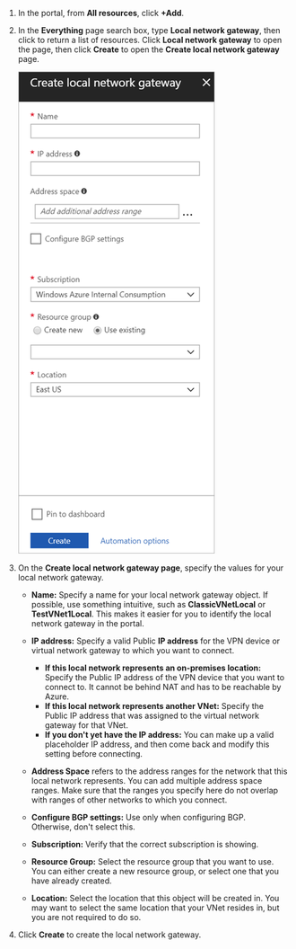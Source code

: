 1. In the portal, from **All resources**, click **+Add**.
2. In the **Everything** page search box, type **Local network gateway**, then click to return a list of resources. Click **Local network gateway** to open the page, then click **Create** to open the **Create local network gateway** page.

   ![create local network gateway](./media/vpn-gateway-add-lng-rm-portal-include/lng.png)
3. On the **Create local network gateway page**, specify the values for your local network gateway.

   - **Name:** Specify a name for your local network gateway object. If possible, use something intuitive, such as **ClassicVNetLocal** or **TestVNet1Local**. This makes it easier for you to identify the local network gateway in the portal.
   - **IP address:** Specify a valid Public **IP address** for the VPN device or virtual network gateway to which you want to connect.

     * **If this local network represents an on-premises location:** Specify the Public IP address of the VPN device that you want to connect to. It cannot be behind NAT and has to be reachable by Azure.
     * **If this local network represents another VNet:** Specify the Public IP address that was assigned to the virtual network gateway for that VNet.
     * **If you don't yet have the IP address:** You can make up a valid placeholder IP address, and then come back and modify this setting before connecting.
   - **Address Space** refers to the address ranges for the network that this local network represents. You can add multiple address space ranges. Make sure that the ranges you specify here do not overlap with ranges of other networks to which you connect.
   - **Configure BGP settings:** Use only when configuring BGP. Otherwise, don't select this.
   - **Subscription:** Verify that the correct subscription is showing.
   - **Resource Group:** Select the resource group that you want to use. You can either create a new resource group, or select one that you have already created.
   - **Location:** Select the location that this object will be created in. You may want to select the same location that your VNet resides in, but you are not required to do so.

4. Click **Create** to create the local network gateway.

